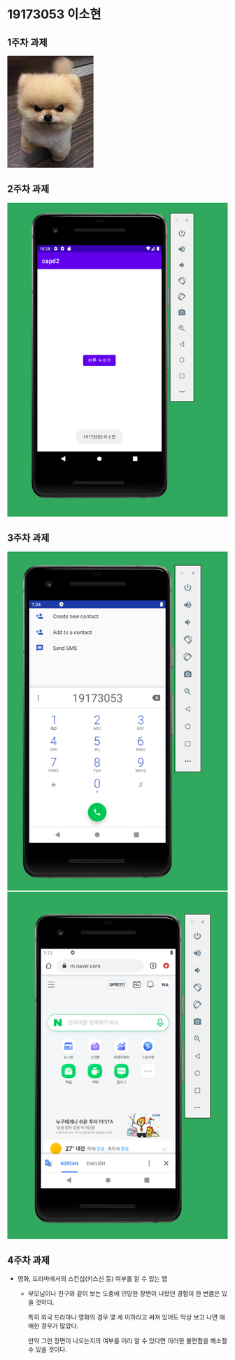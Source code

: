 # 19173053 이소현

## 1주차 과제
<img width="" height="" src="./png/강아지.png/"></img>

## 2주차 과제
<img width="" height="" src="./png/2주차 출석 과제.PNG/"></img>

## 3주차 과제

<img width="" height="" src="./png/3주차 과제 1.PNG/"></img>
<img width="" height="" src="./png/3주차 과제 2.PNG/"></img>

## 4주차 과제

  - 영화, 드라마에서의 스킨십(키스신 등) 여부를 알 수 있는 앱
  
    - 부모님이나 친구와 같이 보는 도중에 민망한 장면이 나왔던 경험이 한 번쯤은 있을 것이다.

      특히 외국 드라마나 영화의 경우 몇 세 이하라고 써져 있어도 막상 보고 나면 애매한 경우가 많았다.
    
      만약 그런 장면이 나오는지의 여부를 미리 알 수 있다면 이러한 불편함을 해소할 수 있을 것이다.
